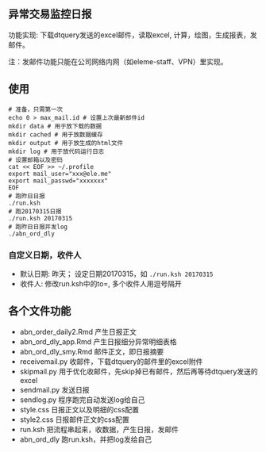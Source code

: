 ## 异常交易监控日报

功能实现: 下载dtquery发送的excel邮件，读取excel, 计算，绘图，生成报表，发邮件。

注：发邮件功能只能在公司网络内网（如eleme-staff、VPN）里实现。

## 使用

```
# 准备，只需第一次
echo 0 > max_mail.id # 设置上次最新邮件id
mkdir data # 用于放下载的数据
mkdir cached # 用于放数据缓存
mkdir output # 用于放生成的html文件
mkdir log # 用于放代码运行日志
# 设置邮箱以及密码
cat << EOF >> ~/.profile
export mail_user="xxx@ele.me"
export mail_passwd="xxxxxxx"
EOF
# 跑昨日日报
./run.ksh
# 跑20170315日报
./run.ksh 20170315
# 跑昨日日报并发log
./abn_ord_dly
```

### 自定义日期，收件人

* 默认日期: 昨天； 设定日期20170315，如 `./run.ksh 20170315`
* 收件人: 修改run.ksh中的to=, 多个收件人用逗号隔开

## 各个文件功能

* abn_order_daily2.Rmd 产生日报正文
* abn_ord_dly_app.Rmd 产生日报细分异常明细表格
* abn_ord_dly_smy.Rmd 邮件正文，即日报摘要
* receivemail.py 收邮件，下载dtquery的邮件里的excel附件
* skipmail.py 用于优化收邮件，先skip掉已有邮件，然后再等待dtquery发送的excel
* sendmail.py 发送日报
* sendlog.py 程序跑完自动发送log给自己
* style.css 日报正文以及明细的css配置
* style2.css 日报邮件正文的css配置
* run.ksh 把流程串起来，收数据，产生日报，发邮件
* abn_ord_dly 跑run.ksh，并把log发给自己

